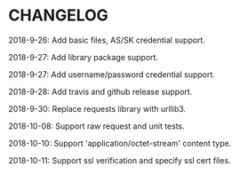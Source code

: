 # CHANGELOG

2018-9-26: Add basic files, AS/SK credential support.

2018-9-27: Add library package support.

2018-9-27: Add username/password credential support.

2018-9-28: Add travis and github release support.

2018-9-30: Replace requests library with urllib3.

2018-10-08: Support raw request and unit tests.

2018-10-10: Support 'application/octet-stream' content type.

2018-10-11: Support ssl verification and specify ssl cert files.

